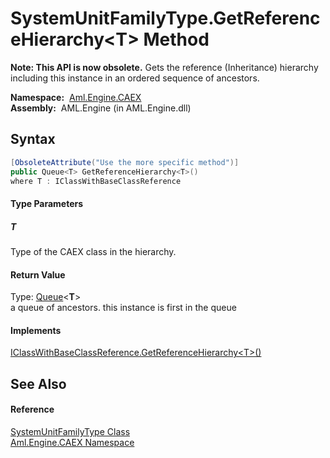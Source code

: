 SystemUnitFamilyType.GetReferenceHierarchy&lt;T> Method
=======================================================


**Note: This API is now obsolete.**
Gets the reference (Inheritance) hierarchy including this instance in an ordered sequence of ancestors.

  **Namespace:**  [Aml.Engine.CAEX][1]  
  **Assembly:**  AML.Engine (in AML.Engine.dll)

Syntax
------

```csharp
[ObsoleteAttribute("Use the more specific method")]
public Queue<T> GetReferenceHierarchy<T>()
where T : IClassWithBaseClassReference

```

#### Type Parameters

##### *T*
Type of the CAEX class in the hierarchy.

#### Return Value
Type: [Queue][2]&lt;**T**>  
a queue of ancestors. this instance is first in the queue
#### Implements
[IClassWithBaseClassReference.GetReferenceHierarchy&lt;T>()][3]  


See Also
--------

#### Reference
[SystemUnitFamilyType Class][4]  
[Aml.Engine.CAEX Namespace][1]  

[1]: ../README.md
[2]: https://docs.microsoft.com/dotnet/api/system.collections.generic.queue-1
[3]: ../IClassWithBaseClassReference/GetReferenceHierarchy__1.md
[4]: README.md
[5]: https://www.automationml.org
[6]: ../../icons/logoShade.png
